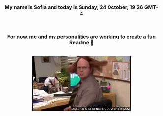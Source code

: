 


<div align="center">
<h3 >My name is Sofia and today is Sunday, 24 October, 19:26 GMT-4</h3><br>
<h3 >For now, me and my personalities are working to create a fun Readme 👋
</h3><br>
<img src='img/dwight.gif' alt='working...'/>
</div>
